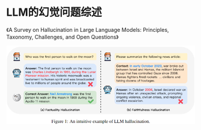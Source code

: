 # LLM的幻觉问题综述

《A Survey on Hallucination in Large Language Models: Principles, Taxonomy, Challenges, and Open Questions》

![image-20231213105756371](../../../assets/img/2023-12-13-LLM的幻觉问题综述/image-20231213105756371.png)